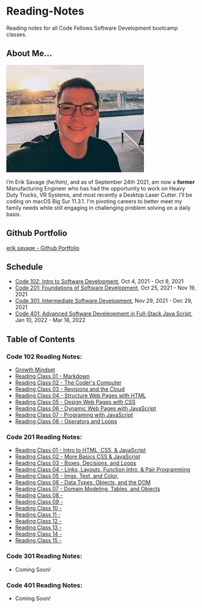 # Reading-Notes
Reading notes for all Code Fellows Software Development bootcamp classes.

## About Me...
![Erik Picture](erik_profile_pic_headshot.jpg)

I’m Erik Savage *(he/him)*, and as of September 24th 2021, am now a **former** Manufacturing Engineer who has had the opportunity to work on Heavy Duty Trucks, VR Systems, and most recently a Desktop Laser Cutter. I’ll be coding on macOS Big Sur 11.3.1. I'm pivoting careers to better meet my family needs while still engaging in challenging problem solving on a daily basis.

## Github Portfolio
[erik savage - Github Portfolio](https://github.com/eriksavage)

## Schedule
- [Code 102: Intro to Software Development](https://www.codefellows.org/courses/code-102/intro-to-software-development/), Oct 4, 2021 - Oct 8, 2021
- [Code 201: Foundations of Software Development](https://www.codefellows.org/courses/code-201/foundations-of-software-development/), Oct 25, 2021 - Nov 19, 2021
- [Code 301: Intermediate Software Development](https://www.codefellows.org/courses/code-301/intermediate-software-development/), Nov 29, 2021 - Dec 29, 2021
- [Code 401: Advanced Software Develeopment in Full-Stack Java Script](https://www.codefellows.org/courses/code-401/advanced-software-development-in-full-stack-javascript/), Jan 10, 2022 - Mar 18, 2022

## Table of Contents
### Code 102 Reading Notes:
- [Growth Mindset](class102-growthmind.md)
- [Reading Class 01 - Markdown](class102-01.md)
- [Reading Class 02 - The Coder's Computer](class102-02.md)
- [Reading Class 03 - Revisions and the Cloud](class102-03.md)
- [Reading Class 04 - Structure Web Pages with HTML](class102-04.md)
- [Reading Class 05 - Design Web Pages with CSS](class102-05.md)
- [Reading Class 06 - Dynamic Web Pages with JavaScript](class102-06.md)
- [Reading Class 07 - Programing with JavaScript](class102-07.md)
- [Reading Class 08 - Operators and Loops](class102-08.md)

### Code 201 Reading Notes:
- [Reading Class 01 - Intro to HTML, CSS, & JavaScript ](class201-01.md)
- [Reading Class 02 - More Basics CSS & JavaScript](class201-02.md)
- [Reading Class 03 - Boxes, Decisions, and Loops](class201-03.md)
- [Reading Class 04 - Links, Layouts, Function Intro, & Pair Programming ](class201-04.md)
- [Reading Class 05 - Imgs, Text, and Color, ](class201-05.md)
- [Reading Class 06 - Data Types, Objects, and the DOM](class201-06.md)
- [Reading Class 07 - Domain Modeling, Tables, and Objects](class201-07.md)
- [Reading Class 08 - ](class201-08.md)
- [Reading Class 09 - ](class201-09.md)
- [Reading Class 10 - ](class201-10.md)
- [Reading Class 11 - ](class201-11.md)
- [Reading Class 12 - ](class201-12.md)
- [Reading Class 13 - ](class201-13.md)
- [Reading Class 14 - ](class201-14.md)
- [Reading Class 15 - ](class201-15.md)

### Code 301 Reading Notes:
- Coming Soon!

### Code 401 Reading Notes:
- Coming Soon!